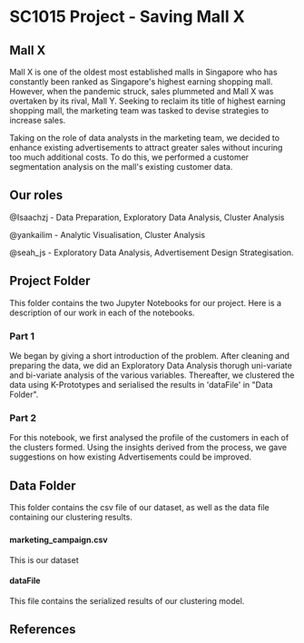 # SC1015 Project - Saving Mall X
## Mall X
Mall X is one of the oldest most established malls in Singapore who has constantly been ranked as Singapore's highest earning shopping mall. 
However, when the pandemic struck, sales plummeted and Mall X was overtaken by its rival, Mall Y. Seeking to reclaim its title of highest earning shopping mall, the marketing team was tasked to devise strategies to increase sales.

Taking on the role of data analysts in the marketing team, we decided to enhance existing advertisements to attract greater sales without incuring too much additional costs. To do this, we performed a customer segmentation analysis on the mall's existing customer data.

## Our roles
@Isaachzj - Data Preparation, Exploratory Data Analysis, Cluster Analysis

@yankailim - Analytic Visualisation, Cluster Analysis

@seah_js - Exploratory Data Analysis, Advertisement Design Strategisation.


## Project Folder
This folder contains the two Jupyter Notebooks for our project. Here is a description of our work in each of the notebooks.

### Part 1
We began by giving a short introduction of the problem. After cleaning and preparing the data, we did an Exploratory Data Analysis thorugh uni-variate and bi-variate analysis of the various variables. Thereafter, we clustered the data using K-Prototypes and serialised the results in 'dataFile' in "Data Folder". 

### Part 2 
For this notebook, we first analysed the profile of the customers in each of the clusters formed. Using the insights derived from the process, we gave suggestions on how existing Advertisements could be improved.

## Data Folder
This folder contains the csv file of our dataset, as well as the data file containing our clustering results.

### 
#### marketing_campaign.csv
This is our dataset

#### dataFile
This file contains the serialized results of our clustering model.

## References
